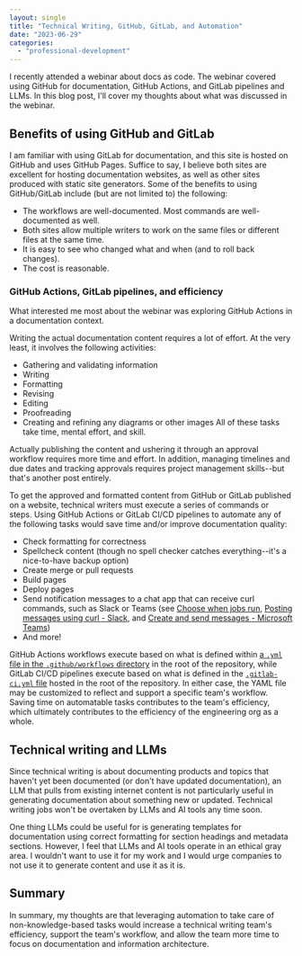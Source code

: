 ```yaml
---
layout: single
title: "Technical Writing, GitHub, GitLab, and Automation"
date: "2023-06-29"
categories: 
  - "professional-development"
---
```


I recently attended a webinar about docs as code. The webinar covered using GitHub for documentation, GitHub Actions, and GitLab pipelines and LLMs. In this blog post, I'll cover my thoughts about what was discussed in the webinar.

## Benefits of using GitHub and GitLab

I am familiar with using GitLab for documentation, and this site is hosted on GitHub and uses GitHub Pages. Suffice to say, I believe both sites are excellent for hosting documentation websites, as well as other sites produced with static site generators. Some of the benefits to using GitHub/GitLab include (but are not limited to) the following:
- The workflows are well-documented. Most commands are well-documented as well.
- Both sites allow multiple writers to work on the same files or different files at the same time.
- It is easy to see who changed what and when (and to roll back changes).
- The cost is reasonable.

### GitHub Actions, GitLab pipelines, and efficiency

What interested me most about the webinar was exploring GitHub Actions in a documentation context. 

Writing the actual documentation content requires a lot of effort. At the very least, it involves the following activities:
- Gathering and validating information
- Writing
- Formatting
- Revising
- Editing
- Proofreading
- Creating and refining any diagrams or other images
All of these tasks take time, mental effort, and skill. 

Actually publishing the content and ushering it through an approval workflow requires more time and effort. In addition, managing timelines and due dates and tracking approvals requires project management skills--but that's another post entirely. 

To get the approved and formatted content from GitHub or GitLab published on a website, technical writers must execute a series of commands or steps. Using GitHub Actions or GitLab CI/CD pipelines to automate any of the following tasks would save time and/or improve documentation quality:
- Check formatting for correctness
- Spellcheck content (though no spell checker catches everything--it's a nice-to-have backup option)
- Create merge or pull requests
- Build pages
- Deploy pages
- Send notification messages to a chat app that can receive curl commands, such as Slack or Teams (see [Choose when jobs run](https://docs.gitlab.com/ee/ci/jobs/job_control.html), [Posting messages using curl - Slack](https://api.slack.com/tutorials/tracks/posting-messages-with-curl), and [Create and send messages - Microsoft Teams](https://learn.microsoft.com/en-us/microsoftteams/platform/webhooks-and-connectors/how-to/connectors-using?tabs=cURL))
- And more!

GitHub Actions workflows execute based on what is defined within [a `.yml` file in the `.github/workflows` directory](https://docs.github.com/en/actions/using-workflows/about-workflows) in the root of the repository, while GitLab CI/CD pipelines execute based on what is defined in the [`.gitlab-ci.yml` file](https://docs.gitlab.com/ee/ci/yaml/gitlab_ci_yaml.html) hosted in the root of the repository. In either case, the YAML file may be customized to reflect and support a specific team's workflow. Saving time on automatable tasks contributes to the team's efficiency, which ultimately contributes to the efficiency of the engineering org as a whole.

## Technical writing and LLMs

Since technical writing is about documenting products and topics that haven't yet been documented (or don't have updated documentation), an LLM that pulls from existing internet content is not particularly useful in generating documentation about something new or updated. Technical writing jobs won't be overtaken by LLMs and AI tools any time soon. 

One thing LLMs could be useful for is generating templates for documentation using correct formatting for section headings and metadata sections. However, I feel that LLMs and AI tools operate in an ethical gray area. I wouldn't want to use it for my work and I would urge companies to not use it to generate content and use it as it is.

## Summary

In summary, my thoughts are that leveraging automation to take care of non-knowledge-based tasks would increase a technical writing team's efficiency, support the team's workflow, and allow the team more time to focus on documentation and information architecture.
